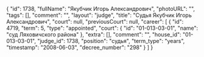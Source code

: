 {
    "id": 1738,
    "fullName": "Якубчик Игорь Александрович",
    "photoURL": "",
    "tags": [],
    "comment": "",
    "layout": "judge",
    "title": "Судья Якубчик Игорь Александрович",
    "court": null,
    "previousCourt": null,
    "career": [
        {
            "id": 4719,
            "term": 5,
            "type": "appointed",
            "court": {
                "id": "01-013-03-01",
                "name": "суд Ляховичского района"
            },
            "extra": [],
            "comment": "",
            "house_id": "01-013-03-01",
            "judge_id": 1738,
            "position": "судья",
            "term_type": "years",
            "timestamp": "2008-06-03",
            "decree_number": "298"
        }
    ]
}